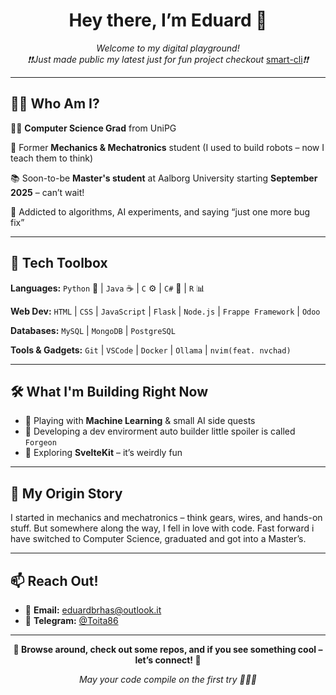 <h1 align="center">Hey there, I’m Eduard 👋</h1>

<p align="center">
  <em>Welcome to my digital playground!</em>
  <br/>
  <em>❗❗Just made public my latest just for fun project checkout</em> <a href=https://github.com/toita86/smartcli>smart-cli<a/><em>❗❗</em>
</p>

---

## 👨‍💻 Who Am I?

🧑‍🎓 **Computer Science Grad** from UniPG

🔧 Former **Mechanics & Mechatronics** student (I used to build robots – now I teach them to think)

📚 Soon-to-be **Master's student** at Aalborg University starting **September 2025** – can’t wait!

🧠 Addicted to algorithms, AI experiments, and saying “just one more bug fix”

---

## 🧰 Tech Toolbox

**Languages:**
`Python` 🐍 | `Java` ☕ | `C` ⚙️ | `C#` 🔷 | `R` 📊

**Web Dev:**
`HTML` | `CSS` | `JavaScript` | `Flask` | `Node.js` | `Frappe Framework` | `Odoo`

**Databases:**
`MySQL` | `MongoDB` | `PostgreSQL`

**Tools & Gadgets:**
`Git` | `VSCode` | `Docker` | `Ollama` | `nvim(feat. nvchad)`

---

## 🛠️ What I'm Building Right Now

* 🤖 Playing with **Machine Learning** & small AI side quests
* 🧱 Developing a dev envirorment auto builder little spoiler is called `Forgeon`
* 🧪 Exploring **SvelteKit** – it’s weirdly fun

---

## 📜 My Origin Story

I started in mechanics and mechatronics – think gears, wires, and hands-on stuff.
But somewhere along the way, I fell in love with code. Fast forward i have switched to Computer Science, graduated and got into a Master’s.

---

## 📫 Reach Out!

* 📧 **Email:** [eduardbrhas@outlook.it](mailto:eduardbrhas@outlook.it)
* 💬 **Telegram:** [@Toita86](https://t.me/Toita86)

---

<p align="center">
  <strong>👾 Browse around, check out some repos, and if you see something cool – let’s connect! 👾</strong>  
</p>

<p align="center">
  <em>May your code compile on the first try 🧙‍♂️✨</em>
</p>
